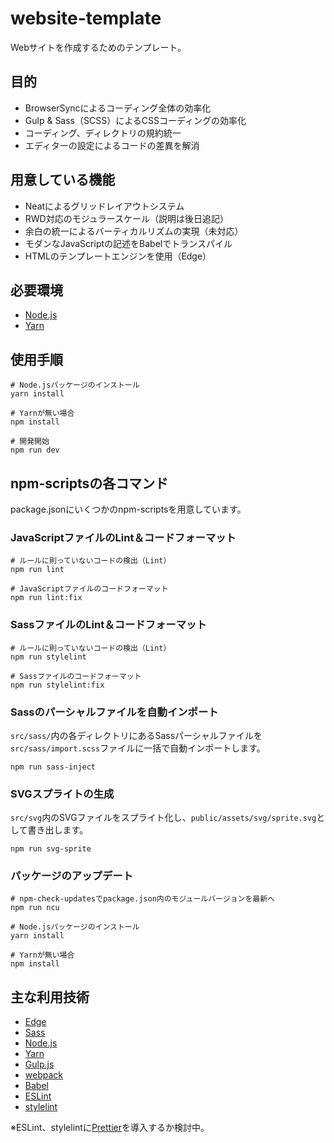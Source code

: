 # website-template
Webサイトを作成するためのテンプレート。

## 目的
- BrowserSyncによるコーディング全体の効率化
- Gulp & Sass（SCSS）によるCSSコーディングの効率化
- コーディング、ディレクトリの規約統一
- エディターの設定によるコードの差異を解消

## 用意している機能
- Neatによるグリッドレイアウトシステム
- RWD対応のモジュラースケール（説明は後日追記）
- 余白の統一によるバーティカルリズムの実現（未対応）
- モダンなJavaScriptの記述をBabelでトランスパイル
- HTMLのテンプレートエンジンを使用（Edge）

## 必要環境
- [Node.js](https://nodejs.org)
- [Yarn](https://yarnpkg.com)

## 使用手順
```
# Node.jsパッケージのインストール
yarn install

# Yarnが無い場合
npm install
```

```
# 開発開始
npm run dev
```

## npm-scriptsの各コマンド
package.jsonにいくつかのnpm-scriptsを用意しています。

### JavaScriptファイルのLint＆コードフォーマット
```
# ルールに則っていないコードの検出（Lint）
npm run lint

# JavaScriptファイルのコードフォーマット
npm run lint:fix
```

### SassファイルのLint＆コードフォーマット
```
# ルールに則っていないコードの検出（Lint）
npm run stylelint

# Sassファイルのコードフォーマット
npm run stylelint:fix
```

### Sassのパーシャルファイルを自動インポート
`src/sass/`内の各ディレクトリにあるSassパーシャルファイルを`src/sass/import.scss`ファイルに一括で自動インポートします。
```
npm run sass-inject
```

### SVGスプライトの生成
`src/svg`内のSVGファイルをスプライト化し、`public/assets/svg/sprite.svg`として書き出します。
```
npm run svg-sprite
```

### パッケージのアップデート
```
# npm-check-updatesでpackage.json内のモジュールバージョンを最新へ
npm run ncu

# Node.jsパッケージのインストール
yarn install

# Yarnが無い場合
npm install
```

## 主な利用技術
- [Edge](https://edge.adonisjs.com/)
- [Sass](https://sass-lang.com/)
- [Node.js](https://nodejs.org/)
- [Yarn](https://yarnpkg.com/)
- [Gulp.js](https://gulpjs.com/)
- [webpack](https://webpack.js.org/)
- [Babel](https://babeljs.io/)
- [ESLint](https://eslint.org/)
- [stylelint](https://stylelint.io/)

※ESLint、stylelintに[Prettier](https://prettier.io/)を導入するか検討中。
